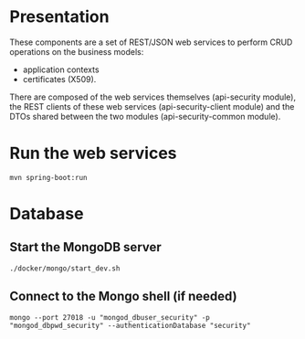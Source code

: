 # Presentation

These components are a set of REST/JSON web services to perform CRUD operations on the business models:

- application contexts
- certificates (X509).

There are composed of the web services themselves (api-security module), the REST clients of these web services (api-security-client module) and the DTOs shared between the two modules (api-security-common module).


# Run the web services

```shell
mvn spring-boot:run
```

# Database

## Start the MongoDB server

```shell
./docker/mongo/start_dev.sh
```

## Connect to the Mongo shell (if needed)

```shell
mongo --port 27018 -u "mongod_dbuser_security" -p "mongod_dbpwd_security" --authenticationDatabase "security"
```
